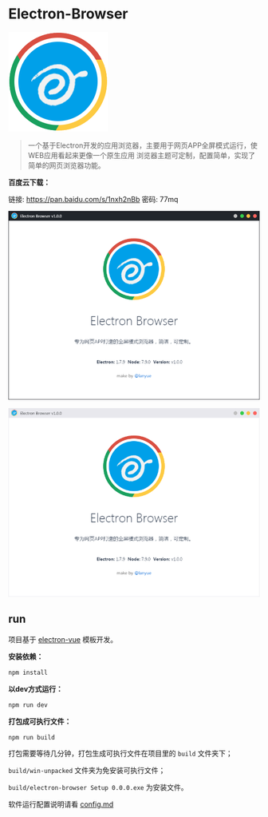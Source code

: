 # Electron-Browser


![Electron-Browser](build/icons/256x256.png)



> 一个基于Electron开发的应用浏览器，主要用于网页APP全屏模式运行，使WEB应用看起来更像一个原生应用
> 浏览器主题可定制，配置简单，实现了简单的网页浏览器功能。


**百度云下载：**

链接: https://pan.baidu.com/s/1nxh2nBb 密码: 77mq


![Electron-Browser](20171218164524.png)

![Electron-Browser](20171218164831.png)



## run

项目基于 [electron-vue](https://github.com/SimulatedGREG/electron-vue) 模板开发。


**安装依赖：**

```bat
npm install
```

**以dev方式运行：**

```bat
npm run dev
```

**打包成可执行文件：**

```bat
npm run build
```

打包需要等待几分钟，打包生成可执行文件在项目里的 `build` 文件夹下；

`build/win-unpacked` 文件夹为免安装可执行文件；

`build/electron-browser Setup 0.0.0.exe` 为安装文件。

软件运行配置说明请看 [config.md](config.md)
